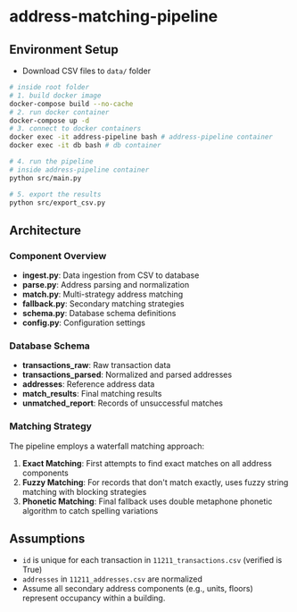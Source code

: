 # address-matching-pipeline

## Environment Setup
* Download CSV files to `data/` folder
```bash
# inside root folder
# 1. build docker image
docker-compose build --no-cache
# 2. run docker container
docker-compose up -d
# 3. connect to docker containers
docker exec -it address-pipeline bash # address-pipeline container
docker exec -it db bash # db container

# 4. run the pipeline
# inside address-pipeline container
python src/main.py

# 5. export the results
python src/export_csv.py
```
## Architecture

### Component Overview

- **ingest.py**: Data ingestion from CSV to database
- **parse.py**: Address parsing and normalization
- **match.py**: Multi-strategy address matching
- **fallback.py**: Secondary matching strategies
- **schema.py**: Database schema definitions
- **config.py**: Configuration settings

### Database Schema

- **transactions_raw**: Raw transaction data
- **transactions_parsed**: Normalized and parsed addresses
- **addresses**: Reference address data
- **match_results**: Final matching results
- **unmatched_report**: Records of unsuccessful matches

### Matching Strategy

The pipeline employs a waterfall matching approach:

1. **Exact Matching**: First attempts to find exact matches on all address components
2. **Fuzzy Matching**: For records that don't match exactly, uses fuzzy string matching with blocking strategies
3. **Phonetic Matching**: Final fallback uses double metaphone phonetic algorithm to catch spelling variations

## Assumptions
* `id` is unique for each transaction in `11211_transactions.csv` (verified is True)
* `addresses` in `11211_addresses.csv` are normalized
* Assume all secondary address components (e.g., units, floors) represent occupancy within a building.
